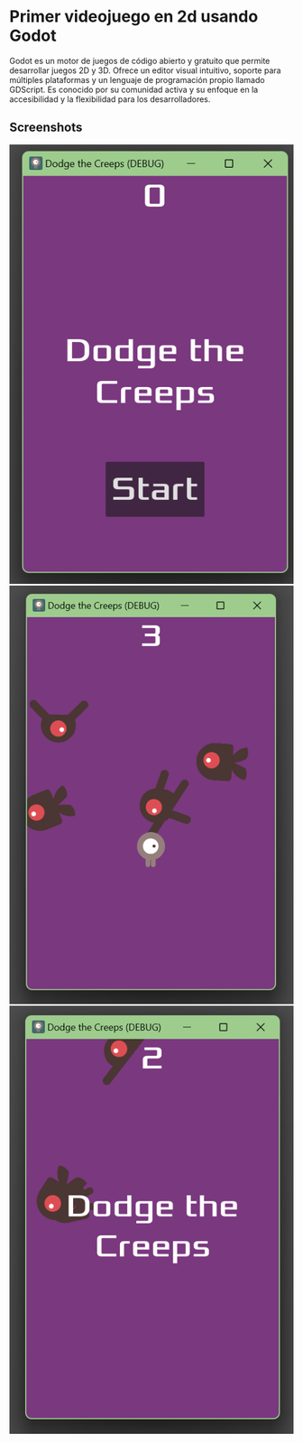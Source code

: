 # Primer videojuego en 2d usando Godot

Godot es un motor de juegos de código abierto y gratuito que permite desarrollar juegos 2D y 3D. Ofrece un editor visual intuitivo, soporte para múltiples plataformas y un lenguaje de programación propio llamado GDScript. Es conocido por su comunidad activa y su enfoque en la accesibilidad y la flexibilidad para los desarrolladores.

## Screenshots

![Screenshot](screenshots/captura1.png)
![Screenshot](screenshots/captura2.png)
![Screenshot](screenshots/captura3.png)
